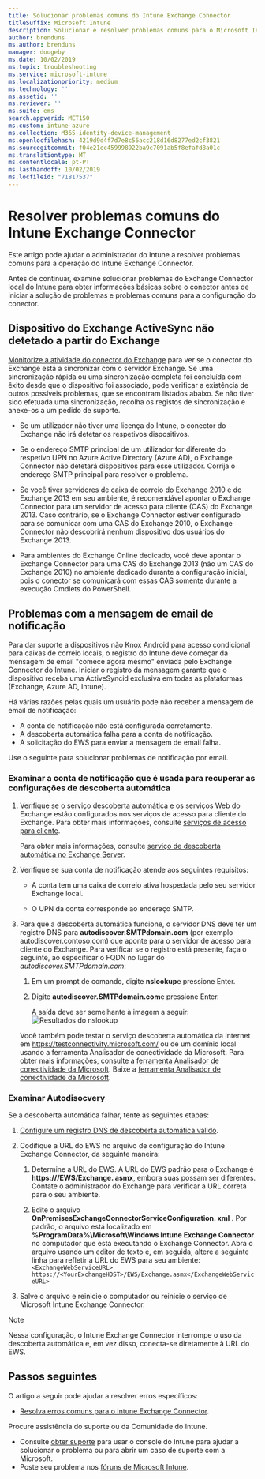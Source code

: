 ```yaml
---
title: Solucionar problemas comuns do Intune Exchange Connector
titleSuffix: Microsoft Intune
description: Solucionar e resolver problemas comuns para o Microsoft Intune Exchange Connector local
author: brenduns
ms.author: brenduns
manager: dougeby
ms.date: 10/02/2019
ms.topic: troubleshooting
ms.service: microsoft-intune
ms.localizationpriority: medium
ms.technology: ''
ms.assetid: ''
ms.reviewer: ''
ms.suite: ems
search.appverid: MET150
ms.custom: intune-azure
ms.collection: M365-identity-device-management
ms.openlocfilehash: 4219d9d4f7d7e8c56acc218d16d8277ed2cf3821
ms.sourcegitcommit: f04e21ec459998922ba9c7091ab5f8efafd8a01c
ms.translationtype: MT
ms.contentlocale: pt-PT
ms.lasthandoff: 10/02/2019
ms.locfileid: "71817537"
---
```

# <a name="resolve-common-problems-for-the-intune-exchange-connector"></a>Resolver problemas comuns do Intune Exchange Connector
 
Este artigo pode ajudar o administrador do Intune a resolver problemas comuns para a operação do Intune Exchange Connector.  

Antes de continuar, examine solucionar problemas do Exchange Connector local do Intune para obter informações básicas sobre o conector antes de iniciar a solução de problemas e problemas comuns para a configuração do conector. 

## <a name="exchange-activesync-device-not-discovered-from-exchange"></a>Dispositivo do Exchange ActiveSync não detetado a partir do Exchange

[Monitorize a atividade do conector do Exchange](exchange-connector-install.md#on-premises-intune-exchange-connector-high-availability-support) para ver se o conector do Exchange está a sincronizar com o servidor Exchange. Se uma sincronização rápida ou uma sincronização completa foi concluída com êxito desde que o dispositivo foi associado, pode verificar a existência de outros possíveis problemas, que se encontram listados abaixo. Se não tiver sido efetuada uma sincronização, recolha os registos de sincronização e anexe-os a um pedido de suporte.  

- Se um utilizador não tiver uma licença do Intune, o conector do Exchange não irá detetar os respetivos dispositivos.  

- Se o endereço SMTP principal de um utilizador for diferente do respetivo UPN no Azure Active Directory (Azure AD), o Exchange Connector não detetará dispositivos para esse utilizador. Corrija o endereço SMTP principal para resolver o problema.  

- Se você tiver servidores de caixa de correio do Exchange 2010 e do Exchange 2013 em seu ambiente, é recomendável apontar o Exchange Connector para um servidor de acesso para cliente (CAS) do Exchange 2013. Caso contrário, se o Exchange Connector estiver configurado para se comunicar com uma CAS do Exchange 2010, o Exchange Connector não descobrirá nenhum dispositivo dos usuários do Exchange 2013.  

- Para ambientes do Exchange Online dedicado, você deve apontar o Exchange Connector para uma CAS do Exchange 2013 (não um CAS do Exchange 2010) no ambiente dedicado durante a configuração inicial, pois o conector se comunicará com essas CAS somente durante a execução Cmdlets do PowerShell.  


## <a name="problems-with-the-notification-email-message"></a>Problemas com a mensagem de email de notificação  

Para dar suporte a dispositivos não Knox Android para acesso condicional para caixas de correio locais, o registro do Intune deve começar da mensagem de email "comece agora mesmo" enviada pelo Exchange Connector do Intune. Iniciar o registro da mensagem garante que o dispositivo receba uma ActiveSyncid exclusiva em todas as plataformas (Exchange, Azure AD, Intune).  

Há várias razões pelas quais um usuário pode não receber a mensagem de email de notificação:  

- A conta de notificação não está configurada corretamente.
- A descoberta automática falha para a conta de notificação.
- A solicitação do EWS para enviar a mensagem de email falha.

Use o seguinte para solucionar problemas de notificação por email.

### <a name="review-the-notification-account-thats-used-to-retrieve-autodiscover-settings"></a>Examinar a conta de notificação que é usada para recuperar as configurações de descoberta automática
1. Verifique se o serviço descoberta automática e os serviços Web do Exchange estão configurados nos serviços de acesso para cliente do Exchange. Para obter mais informações, consulte [serviços de acesso para cliente](https://docs.microsoft.com/Exchange/architecture/client-access/client-access).

   Para obter mais informações, consulte [serviço de descoberta automática no Exchange Server](https://docs.microsoft.com/Exchange/architecture/client-access/autodiscover?view=exchserver-2019).


2. Verifique se sua conta de notificação atende aos seguintes requisitos:

   - A conta tem uma caixa de correio ativa hospedada pelo seu servidor Exchange local.  

   - O UPN da conta corresponde ao endereço SMTP.

3. Para que a descoberta automática funcione, o servidor DNS deve ter um registro DNS para **autodiscover.SMTPdomain.com** (por exemplo autodiscover.contoso.com) que aponte para o servidor de acesso para cliente do Exchange. Para verificar se o registro está presente, faça o seguinte, ao especificar o FQDN no lugar do *autodiscover.SMTPdomain.com*:

   1. Em um prompt de comando, digite **nslookup**e pressione Enter.  

   2. Digite **autodiscover.SMTPdomain.com**e pressione Enter.

      A saída deve ser semelhante à imagem a seguir:  
      ![Resultados do nslookup](./media/troubleshoot-exchange-connector-common-problems/nslookup-results.png
)

   Você também pode testar o serviço descoberta automática da Internet em https://testconnectivity.microsoft.com/ ou de um domínio local usando a ferramenta Analisador de conectividade da Microsoft. Para obter mais informações, consulte a [ferramenta Analisador de conectividade da Microsoft](https://docs.microsoft.com/en-us/previous-versions/office/exchange-remote-connectivity/jj851141(v=exchg.80)). Baixe a [ferramenta Analisador de conectividade da Microsoft](http://go.microsoft.com/fwlink/?LinkID=313782).


### <a name="review-autodisocvery"></a>Examinar Autodisocvery  

Se a descoberta automática falhar, tente as seguintes etapas:
1. [Configure um registro DNS de descoberta automática válido](https://docs.microsoft.com/previous-versions/exchange-server/exchange-150/mt473798(v=exchg.150)). 

2. Codifique a URL do EWS no arquivo de configuração do Intune Exchange Connector, da seguinte maneira:

   1. Determine a URL do EWS. A URL do EWS padrão para o Exchange é **https://<mailServerFQDN>/EWS/Exchange. asmx**, embora suas possam ser diferentes. Contate o administrador do Exchange para verificar a URL correta para o seu ambiente.

   2. Edite o arquivo **OnPremisesExchangeConnectorServiceConfiguration. xml** . Por padrão, o arquivo está localizado em **%ProgramData%\Microsoft\Windows Intune Exchange Connector** no computador que está executando o Exchange Connector. Abra o arquivo usando um editor de texto e, em seguida, altere a seguinte linha para refletir a URL do EWS para seu ambiente: `<ExchangeWebServiceURL> https://<YourExchangeHOST>/EWS/Exchange.asmx</ExchangeWebServiceURL>`
    

3. Salve o arquivo e reinicie o computador ou reinicie o serviço de Microsoft Intune Exchange Connector.

>[!NOTE]
> Nessa configuração, o Intune Exchange Connector interrompe o uso da descoberta automática e, em vez disso, conecta-se diretamente à URL do EWS.

## <a name="next-steps"></a>Passos seguintes  

O artigo a seguir pode ajudar a resolver erros específicos:
- [Resolva erros comuns para o Intune Exchange Connector](troubleshoot-exchange-connector-common-errors.md).

Procure assistência do suporte ou da Comunidade do Intune.
- Consulte [obter suporte](../fundamentals/get-support.md) para usar o console do Intune para ajudar a solucionar o problema ou para abrir um caso de suporte com a Microsoft. 
- Poste seu problema nos [fóruns de Microsoft Intune](https://social.technet.microsoft.com/Forums/en-US/home?forum=microsoftintuneprod).  
